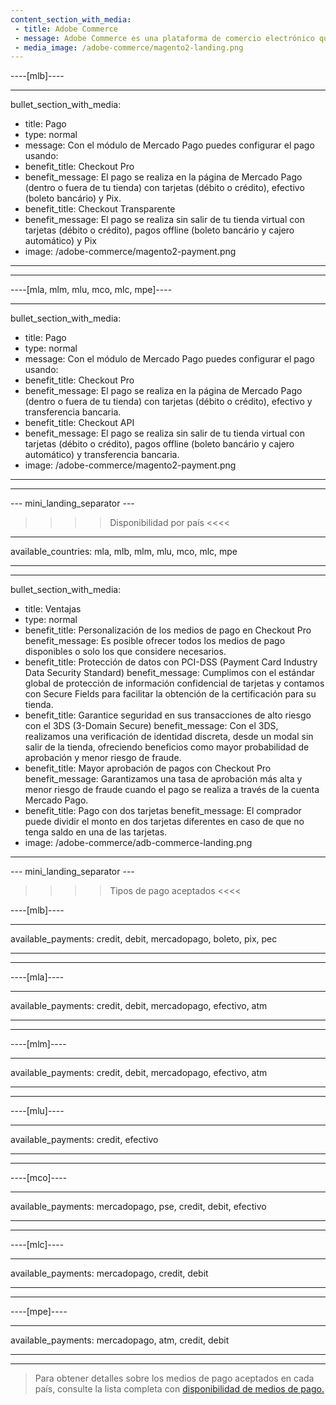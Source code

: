 ```yaml
---
content_section_with_media:
 - title: Adobe Commerce
 - message: Adobe Commerce es una plataforma de comercio electrónico que te permite crear una tienda online personalizable, ideal para grandes empresas que quieran ofrecer una experiencia única. Adobe Commerce es la última versión de esta plataforma, que ofrece una interfaz fácil de usar, mayor velocidad, un soporte de limpieza de caché incorporado y más estabilidad.
 - media_image: /adobe-commerce/magento2-landing.png 
---
```

 
----[mlb]----

---
bullet_section_with_media:
 - title: Pago
 - type: normal
 - message: Con el módulo de Mercado Pago puedes configurar el pago usando:
 - benefit_title: Checkout Pro
 - benefit_message: El pago se realiza en la página de Mercado Pago (dentro o fuera de tu tienda) con tarjetas (débito o crédito), efectivo (boleto bancário) y Pix.
 - benefit_title: Checkout Transparente
 - benefit_message: El pago se realiza sin salir de tu tienda virtual con tarjetas (débito o crédito), pagos offline (boleto bancário y cajero automático) y Pix
 - image: /adobe-commerce/magento2-payment.png 
---
------------

----[mla, mlm, mlu, mco, mlc, mpe]----

---
bullet_section_with_media:
 - title: Pago
 - type: normal
 - message: Con el módulo de Mercado Pago puedes configurar el pago usando:
 - benefit_title: Checkout Pro
 - benefit_message: El pago se realiza en la página de Mercado Pago (dentro o fuera de tu tienda) con tarjetas (débito o crédito), efectivo y transferencia bancaria.
 - benefit_title: Checkout API
 - benefit_message: El pago se realiza sin salir de tu tienda virtual con tarjetas (débito o crédito), pagos offline (boleto bancário y cajero automático) y transferencia bancaria.
 - image: /adobe-commerce/magento2-payment.png 
---
------------


--- mini_landing_separator ---
 
>>>> Disponibilidad por país <<<<
---
available_countries: mla, mlb, mlm, mlu, mco, mlc, mpe

---
---
bullet_section_with_media:
 - title: Ventajas
 - type: normal
 - benefit_title: Personalización de los medios de pago en Checkout Pro
   benefit_message: Es posible ofrecer todos los medios de pago disponibles o solo los que considere necesarios.
 - benefit_title: Protección de datos con PCI-DSS (Payment Card Industry Data Security Standard)
   benefit_message: Cumplimos con el estándar global de protección de información confidencial de tarjetas y contamos con Secure Fields para facilitar la obtención de la certificación para su tienda.
 - benefit_title: Garantice seguridad en sus transacciones de alto riesgo con el 3DS (3-Domain Secure)
   benefit_message: Con el 3DS, realizamos una verificación de identidad discreta, desde un modal sin salir de la tienda, ofreciendo beneficios como mayor probabilidad de aprobación y menor riesgo de fraude.
 - benefit_title: Mayor aprobación de pagos con Checkout Pro
   benefit_message: Garantizamos una tasa de aprobación más alta y menor riesgo de fraude cuando el pago se realiza a través de la cuenta Mercado Pago.
 - benefit_title: Pago con dos tarjetas
   benefit_message: El comprador puede dividir el monto en dos tarjetas diferentes en caso de que no tenga saldo en una de las tarjetas.
 - image: /adobe-commerce/adb-commerce-landing.png
---
--- mini_landing_separator ---
 
>>>> Tipos de pago aceptados <<<<
 
----[mlb]----

---
available_payments: credit, debit, mercadopago, boleto, pix, pec

---
------------

----[mla]---- 

---
available_payments: credit, debit, mercadopago, efectivo, atm

----
------------

----[mlm]---- 

---
available_payments: credit, debit, mercadopago, efectivo, atm

----
------------

----[mlu]---- 

---
available_payments: credit, efectivo

----
------------

----[mco]---- 

---
available_payments: mercadopago, pse, credit, debit, efectivo

----
------------

----[mlc]---- 

---
available_payments: mercadopago, credit, debit

----
------------

----[mpe]---- 

---
available_payments: mercadopago, atm, credit, debit

----
------------
> Para obtener detalles sobre los medios de pago aceptados en cada país, consulte la lista completa con [disponibilidad de medios de pago.](/developers/es/docs/sales-processing/payment-methods)